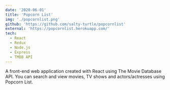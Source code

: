```yaml
---
date: '2020-06-01'
title: 'Popcorn List'
img: './popcornlist.png'
github: 'https://github.com/salty-turtle/popcornlist'
external: 'https://popcornlist.herokuapp.com/'
tech:
  - React
  - Redux
  - Node.js
  - Express
  - TMDB API
---
```


A front-end web application created with React using The Movie Database API. You can search and view movies, TV shows and actors/actresses using Popcorn List.